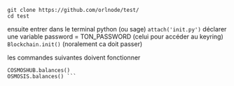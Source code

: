 ``` 
git clone https://github.com/orlnode/test/
cd test
```
ensuite entrer dans le terminal python (ou sage)
```attach('init.py')```
déclarer une variable password = TON_PASSWORD (celui pour accéder au keyring) 
```Blockchain.init()``` (noralement ca doit passer)

les commandes suivantes doivent fonctionner 
```
COSMOSHUB.balances()
OSMOSIS.balances() ```